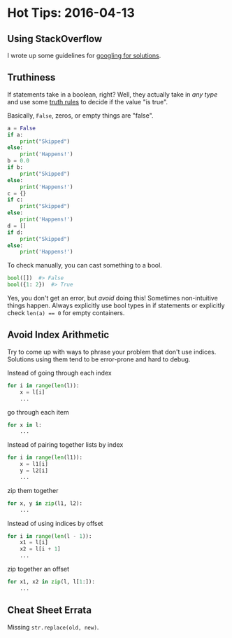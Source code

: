 # Hot Tips: 2016-04-13
## Using StackOverflow
I wrote up some guidelines for [googling for solutions](notes/googling.md).

## Truthiness
If statements take in a boolean, right?
Well, they actually take in _any type_ and use some [truth rules](https://docs.python.org/3/library/stdtypes.html#truth-value-testing) to decide if the value "is true".

Basically, `False`, zeros, or empty things are "false".
```python
a = False
if a:
    print("Skipped")
else:
    print('Happens!')
b = 0.0
if b:
    print("Skipped")
else:
    print('Happens!')
c = {}
if c:
    print("Skipped")
else:
    print('Happens!')
d = []
if d:
    print("Skipped")
else:
    print('Happens!')
```

To check manually, you can cast something to a bool.
```python
bool([])  #> False
bool({1: 2})  #> True
```

Yes, you don't get an error, but _avoid_ doing this!
Sometimes non-intuitive things happen.
Always explicitly use bool types in if statements or explicitly check `len(a) == 0` for empty containers.

## Avoid Index Arithmetic
Try to come up with ways to phrase your problem that don't use indices.
Solutions using them tend to be error-prone and hard to debug.

Instead of going through each index
```python
for i in range(len(l)):
    x = l[i]
    ...
```
go through each item
```python
for x in l:
    ...
```

Instead of pairing together lists by index
```python
for i in range(len(l1)):
    x = l1[i]
    y = l2[i]
    ...
```
zip them together
```python
for x, y in zip(l1, l2):
    ...
```

Instead of using indices by offset
```python
for i in range(len(l - 1)):
    x1 = l[i]
    x2 = l[i + 1]
    ...
```
zip together an offset
```python
for x1, x2 in zip(l, l[1:]):
    ...
```

## Cheat Sheet Errata
Missing `str.replace(old, new)`.
